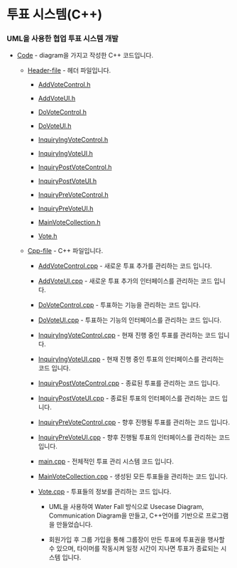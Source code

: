 # 투표 시스템(C++) 

### UML을 사용한 협업 투표 시스템 개발

- [Code](https://github.com/woosik0818/cpp-with-UML/tree/master/Code) - diagram을 가지고 작성한 C++ 코드입니다.

	- [Header-file](https://github.com/woosik0818/cpp-with-UML/tree/master/Code/Header-file) - 헤더 파일입니다.
	
		- [AddVoteControl.h](https://github.com/woosik0818/cpp-with-UML/tree/master/Code/Header-file/AddVoteControl.h)
						
		- [AddVoteUI.h](https://github.com/woosik0818/cpp-with-UML/tree/master/Code/Header-file/AddVoteUI.h)

		- [DoVoteControl.h](https://github.com/woosik0818/cpp-with-UML/tree/master/Code/Header-file/DoVoteControl.h)
	
		- [DoVoteUI.h](https://github.com/woosik0818/cpp-with-UML/tree/master/Code/Header-file/DoVoteUI.h)

		- [InquiryIngVoteControl.h](https://github.com/woosik0818/cpp-with-UML/tree/master/Code/Header-file/InquiryIngVoteControl.h)

		- [InquiryIngVoteUI.h](https://github.com/woosik0818/cpp-with-UML/tree/master/Code/Header-file/InquiryIngVoteUI.h)

		- [InquiryPostVoteControl.h](https://github.com/woosik0818/cpp-with-UML/tree/master/Code/Header-file/InquiryPostVoteControl.h)

		- [InquiryPostVoteUI.h](https://github.com/woosik0818/cpp-with-UML/tree/master/Code/Header-file/InquiryPostVoteUI.h)
				
		- [InquiryPreVoteControl.h](https://github.com/woosik0818/cpp-with-UML/tree/master/Code/Header-file/InquiryPreVoteControl.h)

		- [InquiryPreVoteUI.h](https://github.com/woosik0818/cpp-with-UML/tree/master/Code/Header-file/InquiryPreVoteUI.h)

		- [MainVoteCollection.h](https://github.com/woosik0818/cpp-with-UML/tree/master/Code/Header-file/MainVoteCollection.h)

		- [Vote.h](https://github.com/woosik0818/cpp-with-UML/tree/master/Code/Header-file/Vote.h)
	
	- [Cpp-file](https://github.com/woosik0818/cpp-with-UML/tree/master/Code/Cpp-file) - C++ 파일입니다.
	
		- [AddVoteControl.cpp](https://github.com/woosik0818/cpp-with-UML/tree/master/Code/Cpp-file/AddVoteControl.cpp) - 새로운 투표 추가를 관리하는 코드 입니다.

		- [AddVoteUI.cpp](https://github.com/woosik0818/cpp-with-UML/tree/master/Code/Cpp-file/AddVoteUI.cpp) - 새로운 투표 추가의 인터페이스를 관리하는 코드 입니다.

		- [DoVoteControl.cpp](https://github.com/woosik0818/cpp-with-UML/tree/master/Code/Cpp-file/DoVoteControl.cpp) - 투표하는 기능을 관리하는 코드 입니다.

		- [DoVoteUI.cpp](https://github.com/woosik0818/cpp-with-UML/tree/master/Code/Cpp-file/DoVoteUI.cpp) - 투표하는 기능의 인터페이스를 관리하는 코드 입니다.

		- [InquiryIngVoteControl.cpp](https://github.com/woosik0818/cpp-with-UML/tree/master/Code/Cpp-file/InquiryIngVoteControl.cpp) - 현재 진행 중인 투표를 관리하는 코드 입니다.

		- [InquiryIngVoteUI.cpp](https://github.com/woosik0818/cpp-with-UML/tree/master/Code/Cpp-file/InquiryIngVoteUI.cpp) - 현재 진행 중인 투표의 인터페이스를 관리하는 코드 입니다.

		- [InquiryPostVoteControl.cpp](https://github.com/woosik0818/cpp-with-UML/tree/master/Code/Cpp-file/InquiryPostVoteControl.cpp) - 종료된 투표를 관리하는 코드 입니다.

		- [InquiryPostVoteUI.cpp](https://github.com/woosik0818/cpp-with-UML/tree/master/Code/Cpp-file/InquiryPostVoteUI.cpp) - 종료된 투표의 인터페이스를 관리하는 코드 입니다.

		- [InquiryPreVoteControl.cpp](https://github.com/woosik0818/cpp-with-UML/tree/master/Code/Cpp-file/InquiryPreVoteControl.cpp) - 향후 진행될 투표를 관리하는 코드 입니다.

		- [InquiryPreVoteUI.cpp](https://github.com/woosik0818/cpp-with-UML/tree/master/Code/Cpp-file/InquiryPreVoteUI.cpp) - 향후 진행될 투표의 인터페이스를 관리하는 코드 입니다.

		- [main.cpp](https://github.com/woosik0818/cpp-with-UML/tree/master/Code/Cpp-file/main.cpp) - 전체적인 투표 관리 시스템 코드 입니다.

		- [MainVoteCollection.cpp](https://github.com/woosik0818/cpp-with-UML/tree/master/Code/Cpp-file/MainVoteCollection.cpp) - 생성된 모든 투표들을 관리하는 코드 입니다.

		- [Vote.cpp](https://github.com/woosik0818/cpp-with-UML/tree/master/Code/Cpp-file/Vote.cpp) - 투표들의 정보를 관리하는 코드 입니다.

			- UML을 사용하여 Water Fall 방식으로 Usecase Diagram, Communication Diagram을 만들고, C++언어를 
			  기반으로 프로그램을 만들었습니다. 
			
			- 회원가입 후 그룹 가입을 통해 그룹장이 만든 투표에 투표권을 행사할 수 있으며, 타이머를 작동시켜 일정 시간이 
			  지나면 투표가 종료되는 시스템 입니다.

